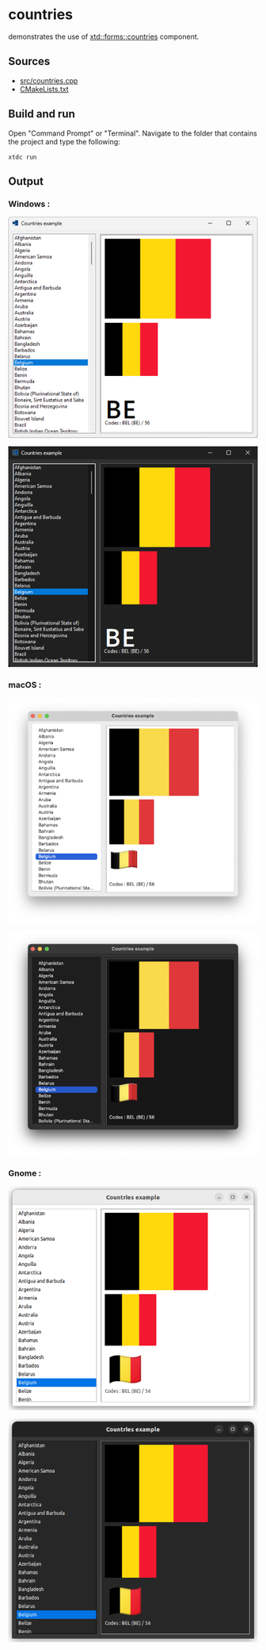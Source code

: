 # countries

demonstrates the use of [xtd::forms::countries](https://gammasoft71.github.io/xtd/reference_guides/latest/classxtd_1_1forms_1_1countries.html) component.

## Sources

* [src/countries.cpp](src/countries.cpp)
* [CMakeLists.txt](CMakeLists.txt)

## Build and run

Open "Command Prompt" or "Terminal". Navigate to the folder that contains the project and type the following:

```shell
xtdc run
```

## Output

### Windows :

![Screenshot](../../../../docs/pictures/examples/countries_w.png)

![Screenshot](../../../../docs/pictures/examples/countries_wd.png)

### macOS :

![Screenshot](../../../../docs/pictures/examples/countries_m.png)

![Screenshot](../../../../docs/pictures/examples/countries_md.png)

### Gnome :

![Screenshot](../../../../docs/pictures/examples/countries_g.png)

![Screenshot](../../../../docs/pictures/examples/countries_gd.png)

